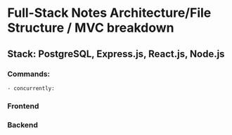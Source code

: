 # Full-Stack Notes Architecture/File Structure / MVC breakdown

## Stack: PostgreSQL, Express.js, React.js, Node.js

### Commands:

    - concurrently:

### Frontend

### Backend

